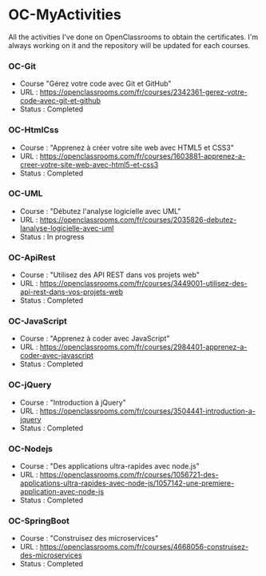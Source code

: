 # OC-MyActivities

All the activities I've done on OpenClassrooms to obtain the certificates.
I'm always working on it and the repository will be updated for each courses.

### OC-Git
* Course "Gérez votre code avec Git et GitHub"
* URL : https://openclassrooms.com/fr/courses/2342361-gerez-votre-code-avec-git-et-github
* Status : Completed

### OC-HtmlCss
* Course : "Apprenez à créer votre site web avec HTML5 et CSS3"
* URL : https://openclassrooms.com/fr/courses/1603881-apprenez-a-creer-votre-site-web-avec-html5-et-css3
* Status : Completed

### OC-UML
* Course : "Débutez l'analyse logicielle avec UML"
* URL : https://openclassrooms.com/fr/courses/2035826-debutez-lanalyse-logicielle-avec-uml
* Status : In progress

### OC-ApiRest
* Course : "Utilisez des API REST dans vos projets web"
* URL : https://openclassrooms.com/fr/courses/3449001-utilisez-des-api-rest-dans-vos-projets-web
* Status : Completed

### OC-JavaScript
* Course : "Apprenez à coder avec JavaScript"
* URL : https://openclassrooms.com/fr/courses/2984401-apprenez-a-coder-avec-javascript
* Status : Completed

### OC-jQuery
* Course : "Introduction à jQuery"
* URL : https://openclassrooms.com/fr/courses/3504441-introduction-a-jquery 
* Status : Completed

### OC-Nodejs
* Course : "Des applications ultra-rapides avec node.js"
* URL : https://openclassrooms.com/fr/courses/1056721-des-applications-ultra-rapides-avec-node-js/1057142-une-premiere-application-avec-node-js  
* Status : Completed

### OC-SpringBoot
* Course : "Construisez des microservices"
* URL : https://openclassrooms.com/fr/courses/4668056-construisez-des-microservices
* Status : Completed
